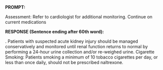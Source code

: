 **PROMPT:**

Assessment: Refer to cardiologist for additional monitoring. Continue on current medications

**RESPONSE (Sentence ending after 60th word):**

. Patients with suspected acute kidney injury should be managed conservatively and monitored until renal function returns to normal by performing a 24-hour urine collection and/or re-weighed urine. Cigarette Smoking: Patients smoking a minimum of 10 tobacco cigarettes per day, or less than once daily, should not be prescribed naltrexone. 